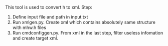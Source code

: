 This tool is used to convert h to xml.
Step:
1. Define input file and path in input.txt
2. Run xmlgen.py. Create xml which contains absolutely same structure with mhw.h files
3. Run cmdconfiggen.py. From xml in the last step, filter useless infomation and create target xml. 
